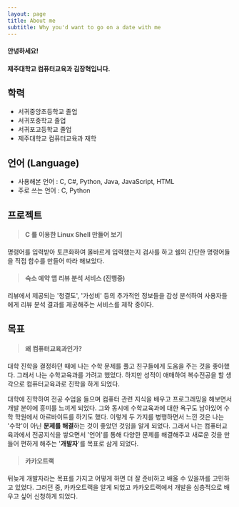 ```yaml
---
layout: page
title: About me
subtitle: Why you'd want to go on a date with me
---
```


#### 안녕하세요! 

#### 제주대학교 컴퓨터교육과 김장혁입니다.

## **학력**

* 서귀중앙초등학교 졸업
* 서귀포중학교 졸업
* 서귀포고등학교 졸업
* 제주대학교 컴퓨터교육과 재학

## **언어 (Language)**
- 사용해본 언어 : C, C#, Python, Java, JavaScript, HTML
- 주로 쓰는 언어 : C, Python

## **프로젝트**
>#### C 를 이용한 Linux Shell 만들어 보기 

명령어를 입력받아 토큰화하여 올바르게 입력했는지 검사를 하고 
쉘의 간단한 명령어들을 직접 함수를 만들어 따라 해보았다. 

>#### 숙소 예약 앱 리뷰 분석 서비스 (진행중)

 리뷰에서 제공되는 '청결도', '가성비' 등의 추가적인 정보들을 감성 분석하여
 사용자들에게 리뷰 분석 결과를 제공해주는 서비스를 제작 중이다.

## **목표** 
> #### 왜 컴퓨터교육과인가?

대학 진학을 결정하던 때에 나는 수학 문제를 풀고 친구들에게 도움을 주는 것을 좋아했다. 그래서 나는 수학교육과를 가려고 했었다. 하지만 성적이 애매하여 복수전공을 할 생각으로 컴퓨터교육과로 진학을 하게 되었다.

대학에 진학하여 전공 수업을 들으며 컴퓨터 관련 지식을 배우고 프로그래밍을 해보면서 개발 분야에 흥미를 느끼게 되었다. 그와 동시에 수학교육과에 대한 욕구도 남아있어 수학 학원에서 아르바이트를 하기도 했다. 이렇게 두 가지를 병행하면서 느낀 것은 나는 '수학'이 아닌 **문제를 해결**하는 것이 좋았던 것임을 알게 되었다. 그래서 나는 컴퓨터교육과에서 전공지식을 쌓으면서 '언어'를 통해 다양한 문제를 해결해주고 새로운 것을 만들어 편하게 해주는 '**개발자**'를 목표로 삼게 되었다.

> #### 카카오트랙

뒤늦게 개발자라는 목표를 가지고 어떻게 하면 더 잘 준비하고 배울 수 있을까를 고민하고 있었다. 그러던 중, 카카오트랙을 알게 되었고 카카오트랙에서 개발을 심층적으로 배우고 싶어 신청하게 되었다.
